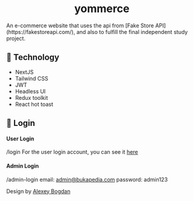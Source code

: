 <h1 align="center">yommerce</h1>

<p>
  An e-commerce website that uses the api from [Fake Store API](https://fakestoreapi.com/), and also to fulfill the final independent study project.
</p>

## 🚀 Technology

- NextJS
- Tailwind CSS
- JWT
- Headless UI
- Redux toolkit
- React hot toast

## 👤 Login

#### User Login

/login
For the user login account, you can see it [here](https://fakestoreapi.com/users)

#### Admin Login

/admin-login
email: admin@bukapedia.com
password: admin123

Design by [Alexey Bogdan](https://www.figma.com/community/file/1163842472256035489)
